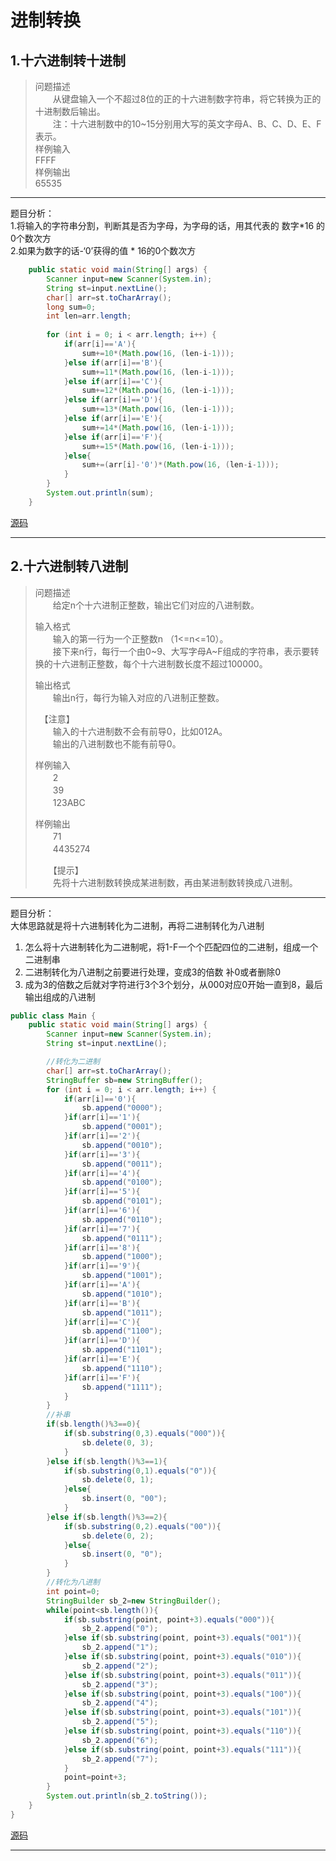 # 进制转换

## 1.十六进制转十进制  
>问题描述  
>　　从键盘输入一个不超过8位的正的十六进制数字符串，将它转换为正的十进制数后输出。  
>　　注：十六进制数中的10~15分别用大写的英文字母A、B、C、D、E、F表示。  
>样例输入  
>FFFF  
>样例输出  
>65535  

---

题目分析：  
1.将输入的字符串分割，判断其是否为字母，为字母的话，用其代表的 数字*16 的 0个数次方  
2.如果为数字的话-‘0’获得的值  *   16的0个数次方  

```java
	public static void main(String[] args) {
		Scanner input=new Scanner(System.in);
		String st=input.nextLine();
		char[] arr=st.toCharArray();
		long sum=0;
		int len=arr.length;
		
		for (int i = 0; i < arr.length; i++) {
			if(arr[i]=='A'){
				sum+=10*(Math.pow(16, (len-i-1)));
			}else if(arr[i]=='B'){
				sum+=11*(Math.pow(16, (len-i-1)));
			}else if(arr[i]=='C'){
				sum+=12*(Math.pow(16, (len-i-1)));
			}else if(arr[i]=='D'){
				sum+=13*(Math.pow(16, (len-i-1)));
			}else if(arr[i]=='E'){
				sum+=14*(Math.pow(16, (len-i-1)));
			}else if(arr[i]=='F'){
				sum+=15*(Math.pow(16, (len-i-1)));
			}else{
				sum+=(arr[i]-'0')*(Math.pow(16, (len-i-1)));
			}
		}
		System.out.println(sum);
	}
```
[源码](../SourceCode/16to10.java)

---

## 2.十六进制转八进制  
>问题描述  
>　　给定n个十六进制正整数，输出它们对应的八进制数。  
>  
>输入格式  
>　　输入的第一行为一个正整数n （1<=n<=10）。  
>　　接下来n行，每行一个由0~9、大写字母A~F组成的字符串，表示要转换的十六进制正整数，每个十六进制数长度不超过100000。  
>  
>输出格式  
>　　输出n行，每行为输入对应的八进制正整数。  
>  
>　【注意】  
>　　输入的十六进制数不会有前导0，比如012A。  
>　　输出的八进制数也不能有前导0。  
>  
>样例输入  
>　　2  
>　　39  
>　　123ABC  
>  
>样例输出  
>　　71  
>　　4435274  
>  
>　　【提示】  
>　　先将十六进制数转换成某进制数，再由某进制数转换成八进制。  

---

题目分析：  
大体思路就是将十六进制转化为二进制，再将二进制转化为八进制  
1. 怎么将十六进制转化为二进制呢，将1-F一个个匹配四位的二进制，组成一个二进制串  
2. 二进制转化为八进制之前要进行处理，变成3的倍数    补0或者删除0  
3. 成为3的倍数之后就对字符进行3个3个划分，从000对应0开始一直到8，最后输出组成的八进制  

```java
public class Main {
	public static void main(String[] args) {
		Scanner input=new Scanner(System.in);
		String st=input.nextLine();

		//转化为二进制
		char[] arr=st.toCharArray();
		StringBuffer sb=new StringBuffer();
		for (int i = 0; i < arr.length; i++) {
			if(arr[i]=='0'){
				sb.append("0000");
			}if(arr[i]=='1'){
				sb.append("0001");
			}if(arr[i]=='2'){
				sb.append("0010");
			}if(arr[i]=='3'){
				sb.append("0011");
			}if(arr[i]=='4'){
				sb.append("0100");
			}if(arr[i]=='5'){
				sb.append("0101");
			}if(arr[i]=='6'){
				sb.append("0110");
			}if(arr[i]=='7'){
				sb.append("0111");
			}if(arr[i]=='8'){
				sb.append("1000");
			}if(arr[i]=='9'){
				sb.append("1001");
			}if(arr[i]=='A'){
				sb.append("1010");
			}if(arr[i]=='B'){
				sb.append("1011");
			}if(arr[i]=='C'){
				sb.append("1100");
			}if(arr[i]=='D'){
				sb.append("1101");
			}if(arr[i]=='E'){
				sb.append("1110");
			}if(arr[i]=='F'){
				sb.append("1111");
			}
		}
		//补串
		if(sb.length()%3==0){
			if(sb.substring(0,3).equals("000")){
				sb.delete(0, 3);
			}
		}else if(sb.length()%3==1){
			if(sb.substring(0,1).equals("0")){
				sb.delete(0, 1);
			}else{
				sb.insert(0, "00");
			}
		}else if(sb.length()%3==2){
			if(sb.substring(0,2).equals("00")){
				sb.delete(0, 2);
			}else{
				sb.insert(0, "0");
			}
		}
		//转化为八进制
		int point=0;
		StringBuilder sb_2=new StringBuilder();
		while(point<sb.length()){
			if(sb.substring(point, point+3).equals("000")){
				sb_2.append("0");
			}else if(sb.substring(point, point+3).equals("001")){
				sb_2.append("1");
			}else if(sb.substring(point, point+3).equals("010")){
				sb_2.append("2");
			}else if(sb.substring(point, point+3).equals("011")){
				sb_2.append("3");
			}else if(sb.substring(point, point+3).equals("100")){
				sb_2.append("4");
			}else if(sb.substring(point, point+3).equals("101")){
				sb_2.append("5");
			}else if(sb.substring(point, point+3).equals("110")){
				sb_2.append("6");
			}else if(sb.substring(point, point+3).equals("111")){
				sb_2.append("7");
			}
			point=point+3;
		}
		System.out.println(sb_2.toString());
	}
}
```
[源码](../SourceCode/16to8.java)

---

